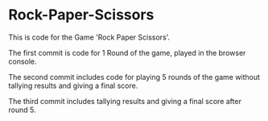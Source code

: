 # Rock-Paper-Scissors

This is code for the Game 'Rock Paper Scissors'.

The first commit is code for 1 Round of the game, played in the browser console.

The second commit includes code for playing 5 rounds of the game without tallying results and giving a final score.

The third commit includes tallying results and giving a final score after round 5.